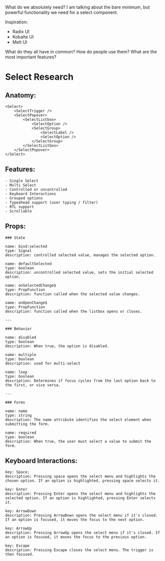 What do we absolutely need? I am talking about the bare minimum, but powerful functionality we need for a select component.

Inspiration:

- Radix UI
- Kobalte UI
- Melt UI

What do they all have in common? How do people use them? What are the most important features?

# Select Research

## Anatomy:

    <Select>
        <SelectTrigger />
        <SelectPopover>
            <SelectListbox>
                <SelectOption />
                <SelectGroup>
                    <SelectLabel />
                    <SelectOption />
                </SelectGroup>
            </SelectListbox>
        </SelectPopover>
    </Select>

## Features:

    - Single Select
    - Multi Select
    - Controlled or uncontrolled
    - Keyboard Interactions
    - Grouped options
    - Typeahead support (user typing / filter)
    - RTL support
    - Scrollable

## Props:

    ### State

    name: bind:selected
    type: Signal
    description: controlled selected value, manages the selected option.

    name: defaultSelected
    type: boolean
    description: uncontrolled selected value, sets the initial selected option.

    name: onSelectedChange$
    type: PropFunction
    description: function called when the selected value changes.

    name: onOpenChange$
    type: PropFunction
    description: function called when the listbox opens or closes.

    ---

    ### Behavior

    name: disabled
    type: boolean
    description: When true, the option is disabled.

    name: multiple
    type: boolean
    description: used for multi-select

    name: loop
    type: boolean
    description: Determines if focus cycles from the last option back to the first, or vice versa.

    ---

    ### Forms

    name: name
    type: string
    description: The name attribute identifies the select element when submitting the form.

    name: required
    type: boolean
    description: When true, the user must select a value to submit the form.

## Keyboard Interactions:

    key: Space;
    description: Pressing space opens the select menu and highlights the chosen option. If an option is highlighted, pressing space selects it.

    key: Enter
    description: Pressing Enter opens the select menu and highlights the selected option. If an option is highlighted, pressing Enter selects it.

    key: ArrowDown
    description: Pressing ArrowDown opens the select menu if it's closed. If an option is focused, it moves the focus to the next option.

    key: ArrowUp
    description: Pressing ArrowUp opens the select menu if it's closed. If an option is focused, it moves the focus to the previous option.

    key: Escape
    description: Pressing Escape closes the select menu. The trigger is then focused.
